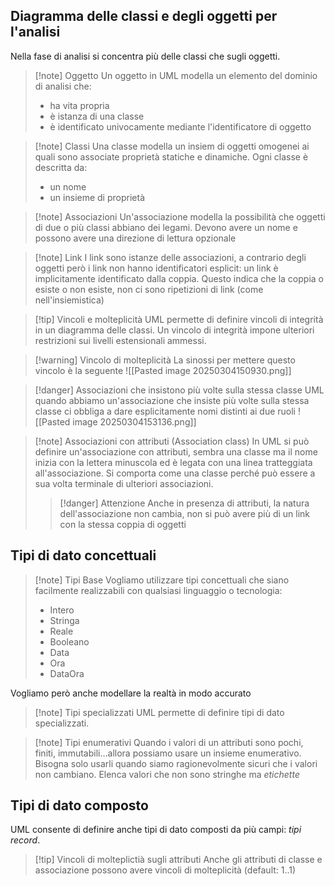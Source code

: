 ## Diagramma delle classi e degli oggetti per l'analisi
Nella fase di analisi si concentra più delle classi che sugli oggetti. 

>[!note] Oggetto
>Un oggetto in UML modella un elemento del dominio di analisi che:
>- ha vita propria
>- è istanza di una classe
>- è identificato univocamente mediante l'identificatore di oggetto

>[!note] Classi
>Una classe modella un insiem di oggetti omogenei ai quali sono associate proprietà statiche e dinamiche.
>Ogni classe è descritta da:
>- un nome
>- un insieme di proprietà

>[!note] Associazioni
>Un'associazione modella la possibilità che oggetti di due o più classi abbiano dei legami. Devono avere un nome e possono avere una direzione di lettura opzionale

>[!note] Link
>I link sono istanze delle associazioni, a contrario degli oggetti però i link non hanno identificatori esplicit: un link è implicitamente identificato dalla coppia. Questo indica che la coppia o esiste o non esiste, non ci sono ripetizioni di link (come nell'insiemistica)

>[!tip] Vincoli e molteplicità
>UML permette di definire vincoli di integrità in un diagramma delle classi. Un vincolo di integrità impone ulteriori restrizioni sui livelli estensionali ammessi. 

>[!warning] Vincolo di molteplicità
>La sinossi per mettere questo vincolo è la seguente
>![[Pasted image 20250304150930.png]]

>[!danger] Associazioni che insistono più volte sulla stessa classe
UML quando abbiamo un'associazione che insiste più volte sulla stessa classe ci obbliga a dare esplicitamente nomi distinti ai due ruoli ![[Pasted image 20250304153136.png]]

>[!note] Associazioni con attributi (Association class)
>In UML si può definire un'associazione con attributi, sembra una classe ma il nome inizia con la lettera minuscola ed è legata con una linea tratteggiata all'associazione. Si comporta come una classe perché può essere a sua volta terminale di ulteriori associazioni.
>>[!danger] Attenzione
>>Anche in presenza di attributi, la natura dell'associazione non cambia, non si può avere più di un link con la stessa coppia di oggetti

## Tipi di dato concettuali
>[!note] Tipi Base
>Vogliamo utilizzare tipi concettuali che siano facilmente realizzabili con qualsiasi linguaggio o tecnologia:
>- Intero
>- Stringa
>- Reale
>- Booleano
>- Data
>- Ora
>- DataOra

Vogliamo però anche modellare la realtà in modo accurato
>[!note] Tipi specializzati
>UML permette di definire tipi di dato specializzati.

>[!note] Tipi enumerativi
>Quando i valori di un attributi sono pochi, finiti, immutabili...allora possiamo usare un insieme enumerativo. Bisogna solo usarli quando siamo ragionevolmente sicuri che i valori non cambiano. Elenca valori che non sono stringhe ma *etichette*

## Tipi di dato composto
UML consente di definire anche tipi di dato composti da più campi: *tipi record*.

>[!tip] Vincoli di molteplictià sugli attributi
>Anche gli attributi di classe e associazione possono avere vincoli di molteplicità (default: 1..1)



